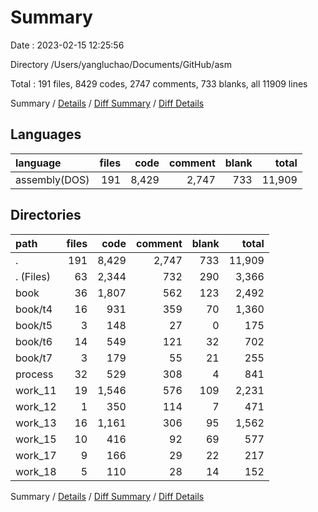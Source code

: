 # Summary

Date : 2023-02-15 12:25:56

Directory /Users/yangluchao/Documents/GitHub/asm

Total : 191 files,  8429 codes, 2747 comments, 733 blanks, all 11909 lines

Summary / [Details](details.md) / [Diff Summary](diff.md) / [Diff Details](diff-details.md)

## Languages
| language | files | code | comment | blank | total |
| :--- | ---: | ---: | ---: | ---: | ---: |
| assembly(DOS) | 191 | 8,429 | 2,747 | 733 | 11,909 |

## Directories
| path | files | code | comment | blank | total |
| :--- | ---: | ---: | ---: | ---: | ---: |
| . | 191 | 8,429 | 2,747 | 733 | 11,909 |
| . (Files) | 63 | 2,344 | 732 | 290 | 3,366 |
| book | 36 | 1,807 | 562 | 123 | 2,492 |
| book/t4 | 16 | 931 | 359 | 70 | 1,360 |
| book/t5 | 3 | 148 | 27 | 0 | 175 |
| book/t6 | 14 | 549 | 121 | 32 | 702 |
| book/t7 | 3 | 179 | 55 | 21 | 255 |
| process | 32 | 529 | 308 | 4 | 841 |
| work_11 | 19 | 1,546 | 576 | 109 | 2,231 |
| work_12 | 1 | 350 | 114 | 7 | 471 |
| work_13 | 16 | 1,161 | 306 | 95 | 1,562 |
| work_15 | 10 | 416 | 92 | 69 | 577 |
| work_17 | 9 | 166 | 29 | 22 | 217 |
| work_18 | 5 | 110 | 28 | 14 | 152 |

Summary / [Details](details.md) / [Diff Summary](diff.md) / [Diff Details](diff-details.md)
